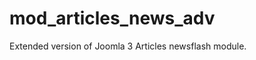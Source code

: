 mod_articles_news_adv
=====================

Extended version of Joomla 3 Articles newsflash module.
